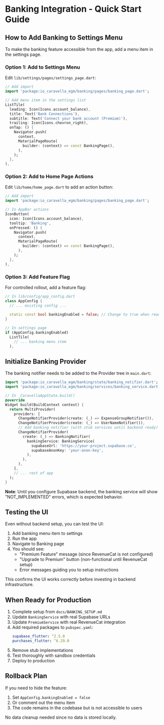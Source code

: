 # Banking Integration - Quick Start Guide

## How to Add Banking to Settings Menu

To make the banking feature accessible from the app, add a menu item in the settings page.

### Option 1: Add to Settings Menu

Edit `lib/settings/pages/settings_page.dart`:

```dart
// Add import
import 'package:io_caravella_egm/banking/pages/banking_page.dart';

// Add menu item in the settings list
ListTile(
  leading: Icon(Icons.account_balance),
  title: Text('Bank Connections'),
  subtitle: Text('Connect your bank account (Premium)'),
  trailing: Icon(Icons.chevron_right),
  onTap: () {
    Navigator.push(
      context,
      MaterialPageRoute(
        builder: (context) => const BankingPage(),
      ),
    );
  },
),
```

### Option 2: Add to Home Page Actions

Edit `lib/home/home_page.dart` to add an action button:

```dart
// Add import
import 'package:io_caravella_egm/banking/pages/banking_page.dart';

// In AppBar actions
IconButton(
  icon: Icon(Icons.account_balance),
  tooltip: 'Banking',
  onPressed: () {
    Navigator.push(
      context,
      MaterialPageRoute(
        builder: (context) => const BankingPage(),
      ),
    );
  },
),
```

### Option 3: Add Feature Flag

For controlled rollout, add a feature flag:

```dart
// In lib/config/app_config.dart
class AppConfig {
  // ... existing config ...
  
  static const bool bankingEnabled = false; // Change to true when ready
}

// In settings page
if (AppConfig.bankingEnabled)
  ListTile(
    // ... banking menu item
  ),
```

## Initialize Banking Provider

The banking notifier needs to be added to the Provider tree in `main.dart`:

```dart
import 'package:io_caravella_egm/banking/state/banking_notifier.dart';
import 'package:io_caravella_egm/banking/services/banking_service.dart';

// In _CaravellaAppState.build()
@override
Widget build(BuildContext context) {
  return MultiProvider(
    providers: [
      ChangeNotifierProvider(create: (_) => ExpenseGroupNotifier()),
      ChangeNotifierProvider(create: (_) => UserNameNotifier()),
      // Add banking notifier (with stub services until backend ready)
      ChangeNotifierProvider(
        create: (_) => BankingNotifier(
          bankingService: BankingService(
            supabaseUrl: 'https://your-project.supabase.co',
            supabaseAnonKey: 'your-anon-key',
          ),
        ),
      ),
    ],
    // ... rest of app
  );
}
```

**Note**: Until you configure Supabase backend, the banking service will show "NOT_IMPLEMENTED" errors, which is expected behavior.

## Testing the UI

Even without backend setup, you can test the UI:

1. Add banking menu item to settings
2. Run the app
3. Navigate to Banking page
4. You should see:
   - "Premium Feature" message (since RevenueCat is not configured)
   - "Upgrade to Premium" button (non-functional until RevenueCat setup)
   - Error messages guiding you to setup instructions

This confirms the UI works correctly before investing in backend infrastructure.

## When Ready for Production

1. Complete setup from `docs/BANKING_SETUP.md`
2. Update `BankingService` with real Supabase URLs
3. Update `PremiumService` with real RevenueCat integration
4. Add required packages to `pubspec.yaml`:
   ```yaml
   supabase_flutter: ^2.5.0
   purchases_flutter: ^6.29.0
   ```
5. Remove stub implementations
6. Test thoroughly with sandbox credentials
7. Deploy to production

## Rollback Plan

If you need to hide the feature:

1. Set `AppConfig.bankingEnabled = false`
2. Or comment out the menu item
3. The code remains in the codebase but is not accessible to users

No data cleanup needed since no data is stored locally.
